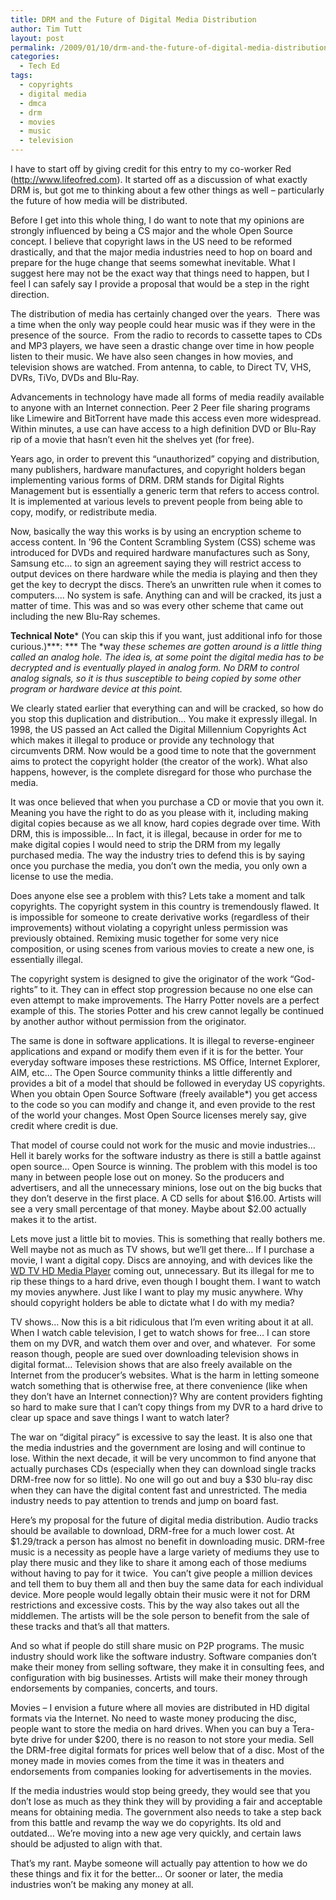 ```yaml
---
title: DRM and the Future of Digital Media Distribution
author: Tim Tutt
layout: post
permalink: /2009/01/10/drm-and-the-future-of-digital-media-distribution/
categories:
  - Tech Ed
tags:
  - copyrights
  - digital media
  - dmca
  - drm
  - movies
  - music
  - television
---
```


I have to start off by giving credit for this entry to my co-worker Red (http://www.lifeofred.com). It started off as a discussion of what exactly DRM is, but got me to thinking about a few other things as well &#8211; particularly the future of how media will be distributed.

Before I get into this whole thing, I do want to note that my opinions are strongly influenced by being a CS major and the whole Open Source concept. I believe that copyright laws in the US need to be reformed drastically, and that the major media industries need to hop on board and prepare for the huge change that seems somewhat inevitable. What I suggest here may not be the exact way that things need to happen, but I feel I can safely say I provide a proposal that would be a step in the right direction.

The distribution of media has certainly changed over the years.  There was a time when the only way people could hear music was if they were in the presence of the source.  From the radio to records to cassette tapes to CDs and MP3 players, we have seen a drastic change over time in how people listen to their music. We have also seen changes in how movies, and television shows are watched. From antenna, to cable, to Direct TV, VHS, DVRs, TiVo, DVDs and Blu-Ray.

Advancements in technology have made all forms of media readily available to anyone with an Internet connection. Peer 2 Peer file sharing programs like Limewire and BitTorrent have made this access even more widespread. Within minutes, a use can have access to a high definition DVD or Blu-Ray rip of a movie that hasn&#8217;t even hit the shelves yet (for free).

Years ago, in order to prevent this &#8220;unauthorized&#8221; copying and distribution, many publishers, hardware manufactures, and copyright holders began implementing various forms of DRM. DRM stands for Digital Rights Management but is essentially a generic term that refers to access control. It is implemented at various levels to prevent people from being able to copy, modify, or redistribute media.

Now, basically the way this works is by using an encryption scheme to access content. In &#8217;96 the Content Scrambling System (CSS) scheme was introduced for DVDs and required hardware manufactures such as Sony, Samsung etc&#8230; to sign an agreement saying they will restrict access to output devices on there hardware while the media is playing and then they get the key to decrypt the discs. There&#8217;s an unwritten rule when it comes to computers&#8230;. No system is safe. Anything can and will be cracked, its just a matter of time. This was and so was every other scheme that came out including the new Blu-Ray schemes.

**Technical Note*** (You can skip this if you want, just additional info for those curious.)***: *** The *way *these schemes are gotten around is a little thing called an analog hole. The idea is, at some point the digital media has to be decrypted and is eventually played in analog form. No DRM to control analog signals, so it is thus susceptible to being copied by some other program or hardware device at this point.*

We clearly stated earlier that everything can and will be cracked, so how do you stop this duplication and distribution&#8230; You make it expressly illegal. In 1998, the US passed an Act called the Digital Millennium Copyrights Act which makes it illegal to produce or provide any technology that circumvents DRM. Now would be a good time to note that the government aims to protect the copyright holder (the creator of the work). What also happens, however, is the complete disregard for those who purchase the media.

It was once believed that when you purchase a CD or movie that you own it. Meaning you have the right to do as you please with it, including making digital copies because as we all know, hard copies degrade over time. With DRM, this is impossible&#8230; In fact, it is illegal, because in order for me to make digital copies I would need to strip the DRM from my legally purchased media. The way the industry tries to defend this is by saying once you purchase the media, you don&#8217;t own the media, you only own a license to use the media.

Does anyone else see a problem with this? Lets take a moment and talk copyrights. The copyright system in this country is tremendously flawed. It is impossible for someone to create derivative works (regardless of their improvements) without violating a copyright unless permission was previously obtained. Remixing music together for some very nice composition, or using scenes from various movies to create a new one, is essentially illegal.

The copyright system is designed to give the originator of the work &#8220;God-rights&#8221; to it. They can in effect stop progression because no one else can even attempt to make improvements. The Harry Potter novels are a perfect example of this. The stories Potter and his crew cannot legally be continued by another author without permission from the originator.

The same is done in software applications. It is illegal to reverse-engineer applications and expand or modify them even if it is for the better. Your everyday software imposes these restrictions. MS Office, Internet Explorer, AIM, etc&#8230; The Open Source community thinks a little differently and provides a bit of a model that should be followed in everyday US copyrights. When you obtain Open Source Software (freely available*) you get access to the code so you can modify and change it, and even provide to the rest of the world your changes. Most Open Source licenses merely say, give credit where credit is due.

That model of course could not work for the music and movie industries&#8230; Hell it barely works for the software industry as there is still a battle against open source&#8230; Open Source is winning. The problem with this model is too many in between people lose out on money. So the producers and advertisers, and all the unnecessary minions, lose out on the big bucks that they don&#8217;t deserve in the first place. A CD sells for about $16.00. Artists will see a very small percentage of that money. Maybe about $2.00 actually makes it to the artist.

Lets move just a little bit to movies. This is something that really bothers me. Well maybe not as much as TV shows, but we&#8217;ll get there&#8230; If I purchase a movie, I want a digital copy. Discs are annoying, and with devices like the [WD TV HD Media Player][1] coming out, unnecessary. But its illegal for me to rip these things to a hard drive, even though I bought them. I want to watch my movies anywhere. Just like I want to play my music anywhere. Why should copyright holders be able to dictate what I do with my media?

TV shows&#8230; Now this is a bit ridiculous that I&#8217;m even writing about it at all. When I watch cable television, I get to watch shows for free&#8230; I can store them on my DVR, and watch them over and over, and whatever.  For some reason though, people are sued over downloading television shows in digital format&#8230; Television shows that are also freely available on the Internet from the producer&#8217;s websites. What is the harm in letting someone watch something that is otherwise free, at there convenience (like when they don&#8217;t have an Internet connection)? Why are content providers fighting so hard to make sure that I can&#8217;t copy things from my DVR to a hard drive to clear up space and save things I want to watch later?

The war on &#8220;digital piracy&#8221; is excessive to say the least. It is also one that the media industries and the government are losing and will continue to lose. Within the next decade, it will be very uncommon to find anyone that actually purchases CDs (especially when they can download single tracks DRM-free now for so little). No one will go out and buy a $30 blu-ray disc when they can have the digital content fast and unrestricted. The media industry needs to pay attention to trends and jump on board fast.

Here&#8217;s my proposal for the future of digital media distribution. Audio tracks should be available to download, DRM-free for a much lower cost. At $1.29/track a person has almost no benefit in downloading music. DRM-free music is a necessity as people have a large variety of mediums they use to play there music and they like to share it among each of those mediums without having to pay for it twice.  You can&#8217;t give people a million devices and tell them to buy them all and then buy the same data for each individual device. More people would legally obtain their music were it not for DRM restrictions and excessive costs. This by the way also takes out all the middlemen. The artists will be the sole person to benefit from the sale of these tracks and that&#8217;s all that matters.

And so what if people do still share music on P2P programs. The music industry should work like the software industry. Software companies don&#8217;t make their money from selling software, they make it in consulting fees, and configuration with big businesses. Artists will make their money through endorsements by companies, concerts, and tours.

Movies &#8211; I envision a future where all movies are distributed in HD digital formats via the Internet. No need to waste money producing the disc, people want to store the media on hard drives. When you can buy a Tera-byte drive for under $200, there is no reason to not store your media. Sell the DRM-free digital formats for prices well below that of a disc. Most of the money made in movies comes from the time it was in theaters and endorsements from companies looking for advertisements in the movies.

If the media industries would stop being greedy, they would see that you don&#8217;t lose as much as they think they will by providing a fair and acceptable means for obtaining media. The government also needs to take a step back from this battle and revamp the way we do copyrights. Its old and outdated&#8230; We&#8217;re moving into a new age very quickly, and certain laws should be adjusted to align with that.

That&#8217;s my rant. Maybe someone will actually pay attention to how we do these things and fix it for the better&#8230; Or sooner or later, the media industries won&#8217;t be making any money at all.


 [1]: http://www.wdc.com/en/products/products.asp?driveid=572
